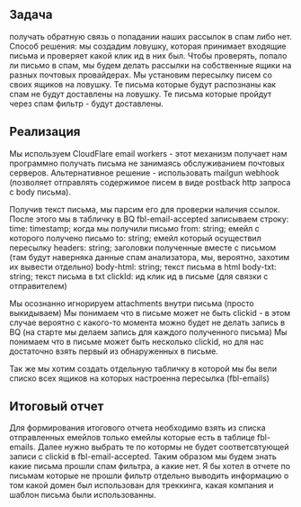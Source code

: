 ## Задача
получать обратную связь о попадании наших рассылок в спам либо нет.
Способ решения: мы создадим ловушку, которая принимает входящие письма и проверяет какой клик ид в них был. Чтобы проверять, попало ли письмо в спам,  мы будем делать рассылки на собственные ящики на разных почтовых провайдерах. Мы установим пересылку писем со своих ящиков на ловушку. Те письма которые будут распознаны как спам не будут доставлены на ловушку. Те письма которые пройдут через спам фильтр - будут доставлены.

## Реализация
Мы используем CloudFlare email workers - этот механизм получает нам программно получать письма не занимаясь обслуживанием почтовых серверов.
Альтернативное решение - использовать mailgun webhook (позволяет отправлять содержимое писем в виде postback http запроса с body письма).

Получив текст письма, мы парсим его для проверки наличия ссылок. После этого мы в табличку в BQ fbl-email-accepted записываем строку:
time: timestamp; когда мы получили письмо
from: string; емейл с которого получено письмо
to: string; емейл который осуществил пересылку
headers: string; заголовки полученные вместе с письмом (там будут наверняка данные спам анализатора, мы, вероятно, захотим их вывести отдельно)
body-html: string; текст письма в html
body-txt: string; текст письма в txt
clickId: ид клик ид в письме (для связки с отправителем)

Мы осознанно игнорируем attachments внутри письма (просто выкидываем)
Мы понимаем что в письме может не быть clickid - в этом случае вероятно с какого-то момента можно будет не делать запись в BQ (на старте мы делаем запись для каждого полученного письма)
Мы понимаем что в письме может быть несколько clickid, но для нас достаточно взять первый из обнаруженных в письме.

Так же мы хотим создать отдельную табличку в которой мы бы вели списко всех ящиков на которых настроенна пересылка (fbl-emails)

## Итоговый отчет
Для формирования итогового отчета необходимо взять из списка отправленных емейлов только емейлы которые есть в таблице fbl-emails. Далее нужно выбрать те по котормы не будет соответсвтующей записи с clickid в fbl-email-accepted. Таким образом мы будем знать какие письма прошли спам фильтра, а какие нет. Я бы хотел в отчете по письмам которые не прошли фильтр отдельно выводить информацию о том какой домен был использован для треккинга, какая компания и шаблон письма были использованны.